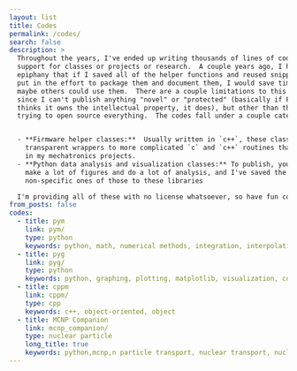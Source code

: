 ```yaml
---
layout: list
title: Codes
permalink: /codes/
search: false
description: >
  Throughout the years, I've ended up writing thousands of lines of code as
  support for classes or projects or research.  A couple years ago, I had the
  epiphany that if I saved all of the helper functions and reused snippets, and
  put in the effort to package them and document them, I would save time, and
  maybe others could use them.  There are a couple limitations to this plan,
  since I can't publish anything "novel" or "protected" (basically if Purdue
  thinks it owns the intellectual property, it does), but other than that, I'm
  trying to open source everything.  The codes fall under a couple categories:


  - **Firmware helper classes:**  Usually written in `c++`, these classes are
    transparent wrappers to more complicated `c` and `c++` routines that help
    in my mechatronics projects.
  - **Python data analysis and visualization classes:** To publish, you need to
    make a lot of figures and do a lot of analysis, and I've saved the
    non-specific ones of those to these libraries

  I'm providing all of these with no license whatsoever, so have fun coding!
from_posts: false
codes:
  - title: pym
    link: pym/
    type: python
    keywords: python, math, numerical methods, integration, interpolation
  - title: pyg
    link: pyg/
    type: python
    keywords: python, graphing, plotting, matplotlib, visualization, contour
  - title: cppm
    link: cppm/
    type: cpp
    keywords: c++, object-oriented, object
  - title: MCNP Companion
    link: mcnp_companion/
    type: nuclear particle
    long_title: true
    keywords: python,mcnp,n particle transport, nuclear transport, nuclear, neutron, photon
---
```

